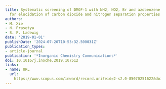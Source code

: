 ```yaml
---
title: Systematic screening of DMOF-1 with NH2, NO2, Br and azobenzene functionalities
  for elucidation of carbon dioxide and nitrogen separation properties
authors:
- M. Xie
- N. Prasetya
- B. P. Ladewig
date: '2019-01-01'
publishDate: '2024-07-20T10:53:32.500031Z'
publication_types:
- article-journal
publication: '*Inorganic Chemistry Communications*'
doi: 10.1016/j.inoche.2019.107512
links:
- name: URL
  url: 
    https://www.scopus.com/inward/record.uri?eid=2-s2.0-85070251622&doi=10.1016%2fj.inoche.2019.107512&partnerID=40&md5=c08bf3b60a4a4b5e222beab533fc1112
---
```

